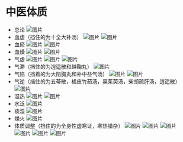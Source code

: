 # 中医体质
- 总论 ![图片](./中医体质-幕布图片-654637-46386.jpg)
- 血虚（挡住的为十全大补汤） ![图片](./中医体质-幕布图片-371639-351078.jpg) ![图片](./中医体质-幕布图片-162400-660315.jpg)
- 血瘀 ![图片](./中医体质-幕布图片-401971-459154.jpg) ![图片](./中医体质-幕布图片-864881-727127.jpg)
- 血燥 ![图片](./中医体质-幕布图片-377696-177237.jpg) ![图片](./中医体质-幕布图片-586269-754428.jpg)
- 气虚 ![图片](./中医体质-幕布图片-871664-371104.jpg) ![图片](./中医体质-幕布图片-820830-590703.jpg) ![图片](./中医体质-幕布图片-369731-437031.jpg)
- 气滞（挡住的为逍遥散和越鞠丸） ![图片](./中医体质-幕布图片-225776-855007.jpg)
- 气陷（挡着的为大陷胸丸和补中益气汤） ![图片](./中医体质-幕布图片-206572-651774.jpg) ![图片](./中医体质-幕布图片-666442-784286.jpg)
- 气逆（挡住的为五苓散，橘皮竹茹汤，吴茱萸汤，柴胡疏肝汤，逍遥散） ![图片](./中医体质-幕布图片-402999-125333.jpg)
- 湿热 ![图片](./中医体质-幕布图片-792107-581424.jpg) ![图片](./中医体质-幕布图片-908564-327996.jpg)
- 水泛 ![图片](./中医体质-幕布图片-97937-54858.jpg)
- 痰湿 ![图片](./中医体质-幕布图片-527283-14891.jpg)
- 燥火 ![图片](./中医体质-幕布图片-575214-552592.jpg)
- 体质调整（挡住的为全身性虚寒证，寒热错杂） ![图片](./中医体质-幕布图片-42063-884703.jpg) ![图片](./中医体质-幕布图片-666331-952931.jpg) ![图片](./中医体质-幕布图片-799699-257511.jpg) ![图片](./中医体质-幕布图片-887306-313101.jpg) ![图片](./中医体质-幕布图片-445973-616439.jpg) ![图片](./中医体质-幕布图片-450263-836578.jpg)